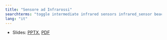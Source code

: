 ```yaml
---
title: "Sensore ad Infrarossi"
searchterms: "toggle intermediate infrared sensors infrared_sensor beacon remote remote_control"
lang: "it"
---
```

 <ul>
 <li class="ng-binding">Slides:
 <a href="ProgrammingLessons/intermediate/Sensore ad Infrarossi.pptx">PPTX</a>,
 <a href="ProgrammingLessons/intermediate/Sensore ad Infrarossi.pdf">PDF</a>
 </li>
 </ul>
